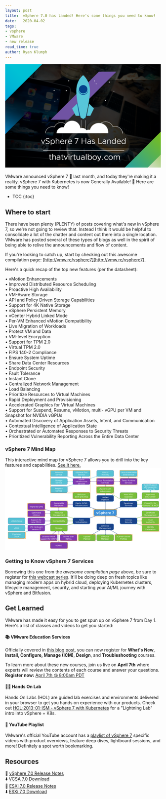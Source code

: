 ```yaml
---
layout: post
title:  vSphere 7.0 has landed! Here's some things you need to know!
date:   2020-04-02
tags:
- vsphere
- VMware
- new release
read_time: true
author: Ryan Klumph
---
```

![](/assets/images/vsphere7landed/vsphere7cover.png)<br><br>
VMware announced vSphere 7 🚀 last month, and today they're making it a reality. vSphere 7 with Kubernetes is now Generally Available! 🥳 Here are some things you need to know!  

* TOC
{:toc}

## Where to start
There have been plenty (PLENTY) of posts covering what's new in vSphere 7, so we're not going to review that. Instead I think it would be helpful to consolidate a lot of the chatter and content out there into a single location. VMware has posted several of these types of blogs as well in the spirit of being able to relive the announcements and flow of content.

If you're looking to catch up, start by checking out this awesome compilation page: [http://vmw.re/vsphere7](http://vmw.re/vsphere7).  

Here's a quick recap of the top new features (per the datasheet):  

• vMotion Enhancements  
• Improved Distributed Resource Scheduling  
• Proactive High Availability  
• VM-Aware Storage  
• API and Policy Driven Storage Capabilities  
• Support for 4K Native Storage  
• vSphere Persistent Memory  
• vCenter Hybrid Linked Mode  
• Per-VM Enhanced vMotion Compatibility  
• Live Migration of Workloads  
• Protect VM and Data  
• VM-level Encryption  
• Support for TPM 2.0  
• Virtual TPM 2.0  
• FIPS 140-2 Compliance  
• Ensure System Uptime  
• Share Data Center Resources  
• Endpoint Security  
• Fault Tolerance  
• Instant Clone  
• Centralized Network Management  
• Load Balancing  
• Prioritize Resources to Virtual Machines  
• Rapid Deployment and Provisioning  
• Accelerated Graphics for Virtual Machines  
• Support for Suspend, Resume, vMotion, multi- vGPU per VM and Snapshot for NVIDIA
vGPUs  
• Automated Discovery of Application Assets, Intent, and Communication  
• Contextual Intelligence of Application State  
• Orchestrated or Automated Responses to Security Threats  
• Prioritized Vulnerability Reporting Across the Entire Data Center  

### vSphere 7 Mind Map
This interactive mind map for vSphere 7 allows you to drill into the key features and capabilities. [See it here.](https://vspherecentral.vmware.com/t/vsphere-7/vsphere-7-mind-map/)
![](/assets/images/vsphere7landed/vsphere7-mindmap.png)  

### Getting to Know vSphere 7 Services
Borrowing this one from the *awesome compilation page* above, be sure to register for [this webcast series](https://www.vmug.com/education/webcasts/vsphere7-series). It'll be doing deep on fresh topics like managing modern apps on hybrid cloud, deploying Kubernetes clusters, lifecycle management, security, and starting your AI/ML journey with vSphere and Bitfusion.

## Get Learned
VMware has made it easy for you to get spun up on vSphere 7 from Day 1. Here's a list of classes and videos to get you started:

#### 📚 VMware Education Services
Officially covered in [this blog post](https://blogs.vmware.com/education/2020/03/17/7-new-courses-to-get-you-ready-for-vsphere-7/), you can now register for **What's New**, **Install, Configure, Manage (ICM)**, **Design**, and **Troubleshooting** courses.  

To learn more about these new courses, join us live on **April 7th** where experts will review the contents of each course and answer your questions. **Register now:** [April 7th @ 8:00am PDT](http://vmwarelearningzone.vmware.com/oltpublish/site/event.do?dispatch=show&id=29fd091a-650e-11ea-9f48-0cc47adeb5f8)  

#### 👨‍🔬 Hands On Lab
Hands On Labs (HOL) are guided lab exercises and environments delivered in your browser to get you hands on experience with our products. Check out [HOL-2013-01-ISM - vSphere 7 with Kubernetes](https://labs.hol.vmware.com/HOL/catalogs/lab/6877) for a "Lightning Lab" intro into vSphere + K8s.

#### 🎥 YouTube Playlist
VMware's official YouTube account has a [playlist of vSphere 7](https://www.youtube.com/watch?v=VtEs3X5pYlE&list=PLymLY4xJSThobr14re6QPul2xTfEFTR3d) specific videos with product overviews, feature deep dives, lightboard sessions, and more! Definitely a spot worth bookmarking.

## Resources
📄 [vSphere 7.0 Release Notes](https://docs.vmware.com/en/VMware-vSphere/7.0/rn/vsphere-esxi-vcenter-server-70-release-notes.html)  
⬇️ [VCSA 7.0 Download](https://my.vmware.com/web/vmware/details?downloadGroup=VC700&productId=974&rPId=44114)  
📄 [ESXi 7.0 Release Notes](https://docs.vmware.com/en/VMware-vSphere/7.0/rn/vsphere-esxi-vcenter-server-70-release-notes.html)  
⬇️ [ESXi 7.0 Download](https://my.vmware.com/web/vmware/details?downloadGroup=ESXI700&productId=974&rPId=44114)  
